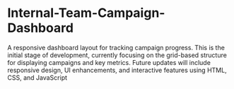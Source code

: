 # Internal-Team-Campaign-Dashboard
A responsive dashboard layout for tracking campaign progress. This is the initial stage of development, currently focusing on the grid-based structure for displaying campaigns and key metrics. Future updates will include responsive design, UI enhancements, and interactive features using HTML, CSS, and JavaScript
